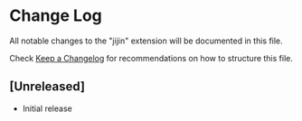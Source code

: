 # Change Log
All notable changes to the "jijin" extension will be documented in this file.

Check [Keep a Changelog](http://keepachangelog.com/) for recommendations on how to structure this file.

## [Unreleased]
- Initial release